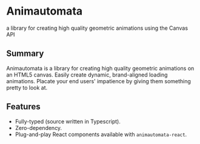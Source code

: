 # Animautomata

a library for creating high quality geometric animations using the Canvas API

## Summary

Animautomata is a library for creating high quality geometric animations on an HTML5 canvas. Easily create dynamic, brand-aligned loading animations. Placate your end users' impatience by giving them something pretty to look at.

## Features

- Fully-typed (source written in Typescript).
- Zero-dependency.
- Plug-and-play React components available with `animautomata-react`.
